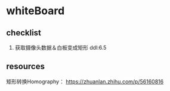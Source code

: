 # whiteBoard
## checklist
1. 获取摄像头数据＆白板变成矩形  ddl:6.5

## resources
矩形转换Homography：
https://zhuanlan.zhihu.com/p/56160816
